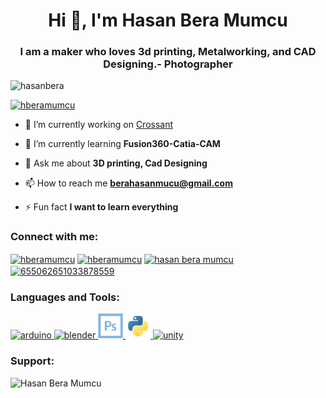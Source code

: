 <h1 align="center">Hi 👋, I'm Hasan Bera Mumcu</h1>
<h3 align="center">I am a maker who loves 3d printing, Metalworking, and CAD Designing.- Photographer</h3>

<p align="left"> <img src="https://komarev.com/ghpvc/?username=hasanbera&label=Profile%20views&color=0e75b6&style=flat" alt="hasanbera" /> </p>

<p align="left"> <a href="https://twitter.com/hberamumcu" target="blank"><img src="https://img.shields.io/twitter/follow/hberamumcu?logo=twitter&style=for-the-badge" alt="hberamumcu" /></a> </p>

- 🔭 I’m currently working on [Crossant](https://github.com/Pole-Engineering)

- 🌱 I’m currently learning **Fusion360-Catia-CAM**

- 💬 Ask me about **3D printing, Cad Designing**

- 📫 How to reach me **berahasanmucu@gmail.com**

- ⚡ Fun fact **I want to learn everything**

<h3 align="left">Connect with me:</h3>
<p align="left">
<a href="https://twitter.com/hberamumcu" target="blank"><img align="center" src="https://raw.githubusercontent.com/rahuldkjain/github-profile-readme-generator/master/src/images/icons/Social/twitter.svg" alt="hberamumcu" height="30" width="40" /></a>
<a href="https://instagram.com/hberamumcu" target="blank"><img align="center" src="https://raw.githubusercontent.com/rahuldkjain/github-profile-readme-generator/master/src/images/icons/Social/instagram.svg" alt="hberamumcu" height="30" width="40" /></a>
<a href="https://www.youtube.com/c/hasan bera mumcu" target="blank"><img align="center" src="https://raw.githubusercontent.com/rahuldkjain/github-profile-readme-generator/master/src/images/icons/Social/youtube.svg" alt="hasan bera mumcu" height="30" width="40" /></a>
<a href="https://discord.gg/655062651033878559" target="blank"><img align="center" src="https://raw.githubusercontent.com/rahuldkjain/github-profile-readme-generator/master/src/images/icons/Social/discord.svg" alt="655062651033878559" height="30" width="40" /></a>
</p>

<h3 align="left">Languages and Tools:</h3>
<p align="left"> <a href="https://www.arduino.cc/" target="_blank" rel="noreferrer"> <img src="https://cdn.worldvectorlogo.com/logos/arduino-1.svg" alt="arduino" width="40" height="40"/> </a> <a href="https://www.blender.org/" target="_blank" rel="noreferrer"> <img src="https://download.blender.org/branding/community/blender_community_badge_white.svg" alt="blender" width="40" height="40"/> </a> <a href="https://www.photoshop.com/en" target="_blank" rel="noreferrer"> <img src="https://raw.githubusercontent.com/devicons/devicon/master/icons/photoshop/photoshop-line.svg" alt="photoshop" width="40" height="40"/> </a> <a href="https://www.python.org" target="_blank" rel="noreferrer"> <img src="https://raw.githubusercontent.com/devicons/devicon/master/icons/python/python-original.svg" alt="python" width="40" height="40"/> </a> <a href="https://unity.com/" target="_blank" rel="noreferrer"> <img src="https://www.vectorlogo.zone/logos/unity3d/unity3d-icon.svg" alt="unity" width="40" height="40"/> </a> </p>

<h3 align="left">Support:</h3>
<p><a href="https://www.buymeacoffee.com/Hasan Bera Mumcu"> <img align="left" src="https://cdn.buymeacoffee.com/buttons/v2/default-yellow.png" height="50" width="210" alt="Hasan Bera Mumcu" /></a></p><br><br>

